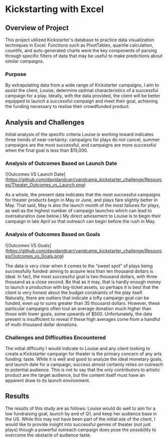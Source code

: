 # Kickstarting with Excel

## Overview of Project
 This project utilized Kickstarter's database to practice data visualization techniques in Excel. Functions such as PivotTables, quartile calculation, countifs, and auto-generated charts were the key components of parsing through specific filters of data that may be useful to make predictions about similar campaigns.

### Purpose
By extrapolating data from a wide range of Kickstarter campaigns, I aim to assist the client, Louise, determine optimal characteristics of a successful campaign for a play. Ideally, with the data provided, the client will be better equipped to launch a successful campaign and meet their goal, achieving the funding necessary to realize their crowdfunded product.

## Analysis and Challenges
Initial analysis of the specific criteria Louise is working toward indicates three trends of near-certainty: campaigns for plays do not cancel, summer campaigns are the most successful, and campaigns are more successful when the final goal is less than $15,000. 

### Analysis of Outcomes Based on Launch Date
![Outcomes VS Launch Date] (https://github.com/davidandcarr/vandcamp_kickstarter_challenge/Resources/Theater_Outcomes_vs_Launch.png) 

As a whole, the present data indicates that the most successful campaigns for theater products begin in May or June, and plays fare slightly better in May. That said, May is also the launch month of the most failures for plays, as well as the highest number of campaign launches which can lead to oversaturation (see below.) My direct advisement to Louise is to begin their campaign in late April so that outreach can begin before the rush in May.

### Analysis of Outcomes Based on Goals
![Outcomes VS Goals] (https://github.com/davidandcarr/vandcamp_kickstarter_challenge/Resources/Outcomes_vs_Goals.png)

The data is very clear when it comes to the “sweet spot” of plays being successfully funded: aiming to acquire less than ten thousand dollars is ideal. In fact, the most successful goal is two thousand dollars, with three thousand as a close second. Be that as it may, that is hardly enough money to launch a production with big-ticket assets, so perhaps it is best that the client is very honest about the budget constraints of the play itself. Naturally, there are outliers that indicate a lofty campaign goal can be funded, even up to sums greater than 35 thousand dollars. However, these particular campaigns often tout an average donation much higher than those with lower goals, some upwards of $500. Unfortunately, the data present is insufficient to reveal if these high averages come from a handful of multi-thousand dollar donations.

### Challenges and Difficulties Encountered
The initial difficulty I would indicate to Louise and any client looking to create a Kickstarter campaign for theater is the primary concern of any arts funding: taste. While it is well and good to analyze the ideal monetary goals, and launch date for a campaign, success almost certainly relies on outreach to potential audience. This is not to say that the only contributors to artistic product are the target audience, but the content itself must have an apparent draw to its launch environment. 

## Results
The results of this study are as follows: Louise would do well to aim for a low fundraising goal, launch by end of Q1, and keep her audience base in the US. While this may not have been part of the initial ask of the client, I would like to provide insight into successful genres of theater (not just plays) though a powerful outreach campaign does pose the possibility to overcome the obstacle of audience taste.  